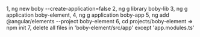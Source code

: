 1, ng new boby --create-application=false
2, ng g library boby-lib
3, ng g application boby-element, 
4, ng g application boby-app
5, ng add @angular/elements --project boby-element
6, cd projects/boby-element  => npm init
7, delete all files in 'boby-element/src/app' except 'app.modules.ts' 
